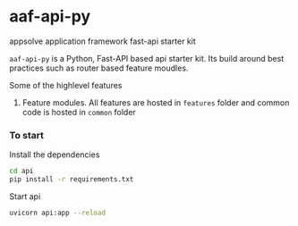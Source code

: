 # aaf-api-py
appsolve application framework fast-api starter kit  

`aaf-api-py` is a Python, Fast-API based api starter kit. Its build around best practices such as router based feature moudles.  

Some of the highlevel features  
1. Feature modules. All features are hosted in `features` folder and common code is hosted in `common` folder

### To start
Install the dependencies  
```bash
cd api
pip install -r requirements.txt
``` 

Start api  
```bash
uvicorn api:app --reload
```